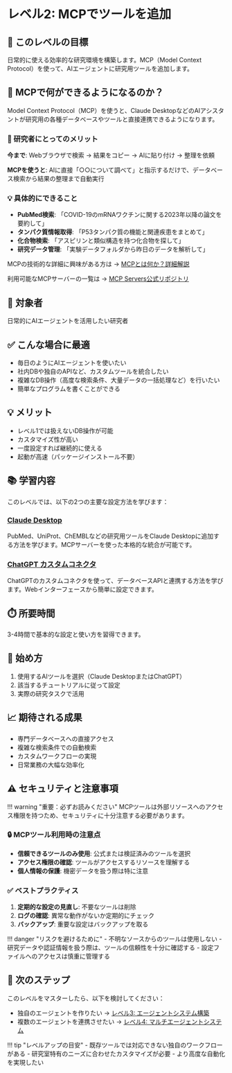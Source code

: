 # レベル2: MCPでツールを追加

## 🎯 このレベルの目標

日常的に使える効率的な研究環境を構築します。MCP（Model Context Protocol）を使って、AIエージェントに研究用ツールを追加します。

## 🧩 MCPで何ができるようになるのか？

Model Context Protocol（MCP）を使うと、Claude DesktopなどのAIアシスタントが研究用の各種データベースやツールと直接連携できるようになります。

### 🔬 研究者にとってのメリット

**今まで**: Webブラウザで検索 → 結果をコピー → AIに貼り付け → 整理を依頼

**MCPを使うと**: AIに直接「○○について調べて」と指示するだけで、データベース検索から結果の整理まで自動実行

### 💡 具体的にできること

- **PubMed検索**: 「COVID-19のmRNAワクチンに関する2023年以降の論文を要約して」
- **タンパク質情報取得**: 「P53タンパク質の機能と関連疾患をまとめて」
- **化合物検索**: 「アスピリンと類似構造を持つ化合物を探して」
- **研究データ管理**: 「実験データフォルダから昨日のデータを解析して」

MCPの技術的な詳細に興味がある方は → [MCPとは何か？詳細解説](what-is-mcp.md)

利用可能なMCPサーバーの一覧は → [MCP Servers公式リポジトリ](https://github.com/modelcontextprotocol/servers)


## 👥 対象者

日常的にAIエージェントを活用したい研究者

## ✅ こんな場合に最適

- 毎日のようにAIエージェントを使いたい
- 社内DBや独自のAPIなど、カスタムツールを統合したい
- 複雑なDB操作（高度な検索条件、大量データの一括処理など）を行いたい
- 簡単なプログラムを書くことができる

## 💡 メリット

- レベル1では扱えないDB操作が可能
- カスタマイズ性が高い
- 一度設定すれば継続的に使える
- 起動が高速（パッケージインストール不要）

## 📚 学習内容

このレベルでは、以下の2つの主要な設定方法を学びます：

### [Claude Desktop](claude-desktop/index.md)
PubMed、UniProt、ChEMBLなどの研究用ツールをClaude Desktopに追加する方法を学びます。MCPサーバーを使った本格的な統合が可能です。

### [ChatGPT カスタムコネクタ](chatgpt-custom.md)
ChatGPTのカスタムコネクタを使って、データベースAPIと連携する方法を学びます。Webインターフェースから簡単に設定できます。

## ⏱️ 所要時間

3-4時間で基本的な設定と使い方を習得できます。

## 🚀 始め方

1. 使用するAIツールを選択（Claude DesktopまたはChatGPT）
2. 該当するチュートリアルに従って設定
3. 実際の研究タスクで活用

## 📈 期待される成果

- 専門データベースへの直接アクセス
- 複雑な検索条件での自動検索
- カスタムワークフローの実現
- 日常業務の大幅な効率化

## ⚠️ セキュリティと注意事項

!!! warning "重要：必ずお読みください"
    MCPツールは外部リソースへのアクセス権限を持つため、セキュリティに十分注意する必要があります。

### 🔒 MCPツール利用時の注意点

- **信頼できるツールのみ使用**: 公式または検証済みのツールを選択
- **アクセス権限の確認**: ツールがアクセスするリソースを理解する
- **個人情報の保護**: 機密データを扱う際は特に注意

### ✅ ベストプラクティス

1. **定期的な設定の見直し**: 不要なツールは削除
2. **ログの確認**: 異常な動作がないか定期的にチェック
3. **バックアップ**: 重要な設定はバックアップを取る

!!! danger "リスクを避けるために"
    - 不明なソースからのツールは使用しない
    - 研究データや認証情報を扱う際は、ツールの信頼性を十分に確認する
    - 設定ファイルへのアクセスは慎重に管理する

## 🔄 次のステップ

このレベルをマスターしたら、以下を検討してください：

- 独自のエージェントを作りたい → [レベル3: エージェントシステム構築](../03-build-agents/index.md)
- 複数のエージェントを連携させたい → [レベル4: マルチエージェントシステム](../04-multi-agents/index.md)

!!! tip "レベルアップの目安"
    - 既存ツールでは対応できない独自のワークフローがある
    - 研究室特有のニーズに合わせたカスタマイズが必要
    - より高度な自動化を実現したい

